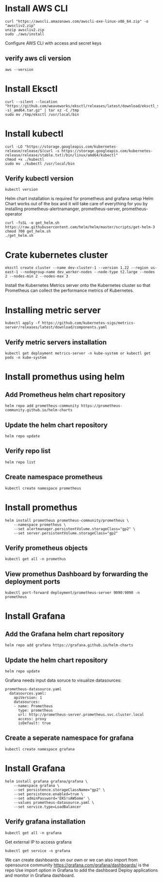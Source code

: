 # Install AWS CLI
```
curl "https://awscli.amazonaws.com/awscli-exe-linux-x86_64.zip" -o "awscliv2.zip"
unzip awscliv2.zip
sudo ./aws/install
```

Configure AWS CLI with access and secret keys

## verify aws cli version
```
aws --version 
```

# Install Eksctl
```
curl --silent --location "https://github.com/weaveworks/eksctl/releases/latest/download/eksctl_$(uname -s)_amd64.tar.gz" | tar xz -C /tmp
sudo mv /tmp/eksctl /usr/local/bin
```

# Install kubectl 
```
curl -LO "https://storage.googleapis.com/kubernetes-release/release/$(curl -s https://storage.googleapis.com/kubernetes-release/release/stable.txt)/bin/linux/amd64/kubectl"
chmod +x ./kubectl 
sudo mv ./kubectl /usr/local/bin
```
## Verify kubectl version
```
kubectl version 
```
Helm chart installation is required for prometheus and grafana setup
Helm Chart works out of the box and it will take care of everything for you by installing prometheus-alertnamanger, prometheus-server, prometheus-operator

```
curl -fsSL -o get_helm.sh https://raw.githubusercontent.com/helm/helm/master/scripts/get-helm-3
chmod 700 get_helm.sh
./get_helm.sh
```

# Crate kubernetes cluster
```
eksctl create cluster --name dev-cluster-1 --version 1.22 --region us-east-1 --nodegroup-name dev_worker-nodes --node-type t2.large --nodes 2 --nodes-min 2 --nodes-max 3
```

Install the Kubernetes Metrics server onto the Kubernetes cluster so that Prometheus can collect the performance metrics of Kubernetes.
# Installing metric server
```
kubectl apply -f https://github.com/kubernetes-sigs/metrics-server/releases/latest/download/components.yaml
```
## Verify metric servers installation
```
kubectl get deployment metrics-server -n kube-system or kubectl get pods -n kube-system
```
# Install promethus using helm 
## Add Prometheus helm chart repository
```
helm repo add prometheus-community https://prometheus-community.github.io/helm-charts 
```
## Update the helm chart repository
```
helm repo update 
```
## Verify repo list
```
helm repo list
```
## Create namespace prometheus
```
kubectl create namespace prometheus
```
# Install promethus
```
helm install prometheus prometheus-community/prometheus \
    --namespace prometheus \
    --set alertmanager.persistentVolume.storageClass="gp2" \
    --set server.persistentVolume.storageClass="gp2" 
```
## Verify prometheus objects
```
kubectl get all -n promethus
```

## View promethus Dashboard by forwarding the deployment ports
```
kubectl port-forward deployment/prometheus-server 9090:9090 -n prometheus
```
# Install Grafana
## Add the Grafana helm chart repository
```
helm repo add grafana https://grafana.github.io/helm-charts 
```
## Update the helm chart repository
```
helm repo update 
```

Grafana needs input data soruce to visualize datasources:
```
prometheus-datasource.yaml
  datasources.yaml:
    apiVersion: 1
    datasources:
    - name: Prometheus
      type: prometheus
      url: http://prometheus-server.prometheus.svc.cluster.local
      access: proxy
      isDefault: true
```

## Create a seperate namespace for grafana
```
kubectl create namespace grafana
```
# Install Grafana
```
helm install grafana grafana/grafana \
    --namespace grafana \
    --set persistence.storageClassName="gp2" \
    --set persistence.enabled=true \
    --set adminPassword='EKS!sAWSome' \
    --values prometheus-datasource.yaml \
    --set service.type=LoadBalancer
```
## Verify grafana installation
```
kubectl get all -n grafana
```
Get external IP to access grafana
```
kubectl get service -n grafana 
```
We can create dashboards on our own or we can also import from opensource community
https://grafana.com/grafana/dashboards/ is the repo 
Use import option in Grafana to add the dashboard
Deploy applications and monitor in Grafana dashboard.
